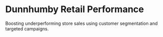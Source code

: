 # Dunnhumby Retail Performance

Boosting underperforming store sales using customer segmentation and targeted campaigns.
